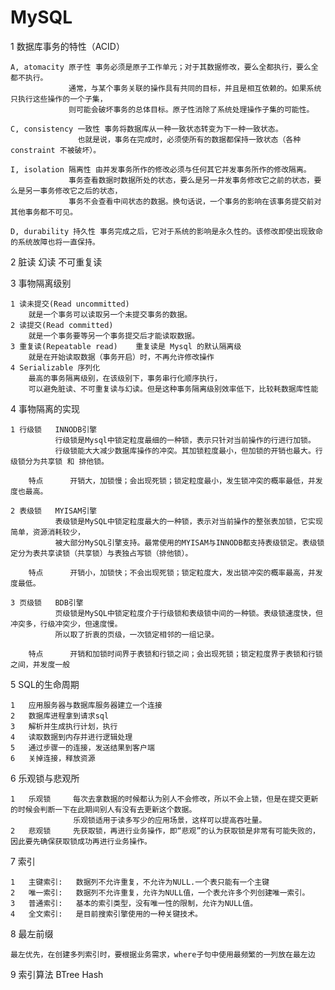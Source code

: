# MySQL

1   数据库事务的特性（ACID）
    
    
    A, atomacity 原子性 事务必须是原子工作单元；对于其数据修改，要么全都执行，要么全都不执行。
                 通常，与某个事务关联的操作具有共同的目标，并且是相互依赖的。如果系统只执行这些操作的一个子集，
                 则可能会破坏事务的总体目标。原子性消除了系统处理操作子集的可能性。
    
    C, consistency 一致性 事务将数据库从一种一致状态转变为下一种一致状态。
                   也就是说，事务在完成时，必须使所有的数据都保持一致状态（各种 constraint 不被破坏）。
    
    I, isolation 隔离性 由并发事务所作的修改必须与任何其它并发事务所作的修改隔离。
                 事务查看数据时数据所处的状态，要么是另一并发事务修改它之前的状态，要么是另一事务修改它之后的状态，
                 事务不会查看中间状态的数据。换句话说，一个事务的影响在该事务提交前对其他事务都不可见。
    
    D, durability 持久性 事务完成之后，它对于系统的影响是永久性的。该修改即使出现致命的系统故障也将一直保持。 
    
2   脏读  幻读  不可重复读

3   事物隔离级别
    
    1 读未提交(Read uncommitted)               
        就是一个事务可以读取另一个未提交事务的数据。
    2 读提交(Read committed)                 
        就是一个事务要等另一个事务提交后才能读取数据。
    3 重复读(Repeatable read)    重复读是 Mysql 的默认隔离级           
        就是在开始读取数据（事务开启）时，不再允许修改操作
    4 Serializable 序列化     
        最高的事务隔离级别，在该级别下，事务串行化顺序执行，
        可以避免脏读、不可重复读与幻读。但是这种事务隔离级别效率低下，比较耗数据库性能
        
4   事物隔离的实现

    1 行级锁   INNODB引擎
              行级锁是Mysql中锁定粒度最细的一种锁，表示只针对当前操作的行进行加锁。
              行级锁能大大减少数据库操作的冲突。其加锁粒度最小，但加锁的开销也最大。行级锁分为共享锁 和 排他锁。
              
        特点      开销大，加锁慢；会出现死锁；锁定粒度最小，发生锁冲突的概率最低，并发度也最高。
        
    2 表级锁   MYISAM引擎
              表级锁是MySQL中锁定粒度最大的一种锁，表示对当前操作的整张表加锁，它实现简单，资源消耗较少，
              被大部分MySQL引擎支持。最常使用的MYISAM与INNODB都支持表级锁定。表级锁定分为表共享读锁（共享锁）与表独占写锁（排他锁）。
              
        特点      开销小，加锁快；不会出现死锁；锁定粒度大，发出锁冲突的概率最高，并发度最低。
        
    3 页级锁   BDB引擎
              页级锁是MySQL中锁定粒度介于行级锁和表级锁中间的一种锁。表级锁速度快，但冲突多，行级冲突少，但速度慢。
              所以取了折衷的页级，一次锁定相邻的一组记录。
                
        特点      开销和加锁时间界于表锁和行锁之间；会出现死锁；锁定粒度界于表锁和行锁之间，并发度一般

5   SQL的生命周期

    1   应用服务器与数据库服务器建立一个连接
    2   数据库进程拿到请求sql
    3   解析并生成执行计划，执行
    4   读取数据到内存并进行逻辑处理
    5   通过步骤一的连接，发送结果到客户端
    6   关掉连接，释放资源

6   乐观锁与悲观所
    
    1   乐观锁     每次去拿数据的时候都认为别人不会修改，所以不会上锁，但是在提交更新的时候会判断一下在此期间别人有没有去更新这个数据。
                  乐观锁适用于读多写少的应用场景，这样可以提高吞吐量。
    2   悲观锁     先获取锁，再进行业务操作，即“悲观”的认为获取锁是非常有可能失败的，因此要先确保获取锁成功再进行业务操作。
    
7   索引

    1   主键索引:   数据列不允许重复，不允许为NULL.一个表只能有一个主键
    2   唯一索引:   数据列不允许重复，允许为NULL值，一个表允许多个列创建唯一索引。
    3   普通索引:   基本的索引类型，没有唯一性的限制，允许为NULL值。
    4   全文索引:   是目前搜索引擎使用的一种关键技术。

8   最左前缀
    
    最左优先，在创建多列索引时，要根据业务需求，where子句中使用最频繁的一列放在最左边

9   索引算法    BTree Hash